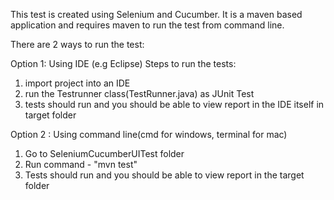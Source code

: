 This test is created using Selenium and Cucumber. It is a maven based application and requires maven to run the test from command line.


There are 2 ways to run the test:

Option 1:
Using IDE (e.g Eclipse)
Steps to run the tests:
1. import project into an IDE
2. run the Testrunner class(TestRunner.java) as JUnit Test
3. tests should run and you should be able to view report in the IDE itself in target folder

Option 2 :
Using command line(cmd for windows, terminal for mac)
1. Go to SeleniumCucumberUITest folder
2. Run command - "mvn test"
3. Tests should run and you should be able to view report in the target folder

